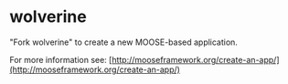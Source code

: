 wolverine
=====

"Fork wolverine" to create a new MOOSE-based application.

For more information see: [http://mooseframework.org/create-an-app/](http://mooseframework.org/create-an-app/)
